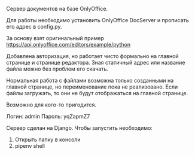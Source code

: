 
Сервер документов на базе OnlyOffice.

Для работы необходимо установить OnlyOffice DocServer и прописать его адрес в config.py.

За основу взят оригинальный пример https://api.onlyoffice.com/editors/example/python 

Добавлена авторизация, но работает чисто формально на главной странице и странице редактора.
Зная статичный адрес или название файла можно без проблем его скачать.

Нормальная работа с файлами возможна только созданными на главной странице, но переименование пока не реализовано. 
Если файлы загружать, то они не будут отображаться на главной странице.

Возможно для кого-то пригодится. 

Логин: admin 
Пароль: yqZapmZ7

Сервер сделан на Django. 
Чтобы запустить необходимо:
1. Открыть папку в консоли 
2. pipenv shell